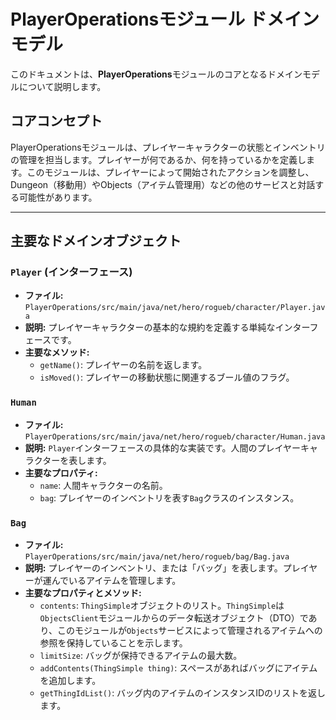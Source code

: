 # PlayerOperationsモジュール ドメインモデル

このドキュメントは、**PlayerOperations**モジュールのコアとなるドメインモデルについて説明します。

## コアコンセプト

PlayerOperationsモジュールは、プレイヤーキャラクターの状態とインベントリの管理を担当します。プレイヤーが何であるか、何を持っているかを定義します。このモジュールは、プレイヤーによって開始されたアクションを調整し、Dungeon（移動用）やObjects（アイテム管理用）などの他のサービスと対話する可能性があります。

---

## 主要なドメインオブジェクト

### `Player` (インターフェース)
- **ファイル:** `PlayerOperations/src/main/java/net/hero/rogueb/character/Player.java`
- **説明:** プレイヤーキャラクターの基本的な規約を定義する単純なインターフェースです。
- **主要なメソッド:**
    - `getName()`: プレイヤーの名前を返します。
    - `isMoved()`: プレイヤーの移動状態に関連するブール値のフラグ。

### `Human`
- **ファイル:** `PlayerOperations/src/main/java/net/hero/rogueb/character/Human.java`
- **説明:** `Player`インターフェースの具体的な実装です。人間のプレイヤーキャラクターを表します。
- **主要なプロパティ:**
    - `name`: 人間キャラクターの名前。
    - `bag`: プレイヤーのインベントリを表す`Bag`クラスのインスタンス。

### `Bag`
- **ファイル:** `PlayerOperations/src/main/java/net/hero/rogueb/bag/Bag.java`
- **説明:** プレイヤーのインベントリ、または「バッグ」を表します。プレイヤーが運んでいるアイテムを管理します。
- **主要なプロパティとメソッド:**
    - `contents`: `ThingSimple`オブジェクトのリスト。`ThingSimple`は`ObjectsClient`モジュールからのデータ転送オブジェクト（DTO）であり、このモジュールが`Objects`サービスによって管理されるアイテムへの参照を保持していることを示します。
    - `limitSize`: バッグが保持できるアイテムの最大数。
    - `addContents(ThingSimple thing)`: スペースがあればバッグにアイテムを追加します。
    - `getThingIdList()`: バッグ内のアイテムのインスタンスIDのリストを返します。
